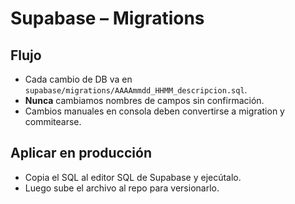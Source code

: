 # Supabase – Migrations

## Flujo
- Cada cambio de DB va en `supabase/migrations/AAAAmmdd_HHMM_descripcion.sql`.
- **Nunca** cambiamos nombres de campos sin confirmación.
- Cambios manuales en consola deben convertirse a migration y commitearse.

## Aplicar en producción
- Copia el SQL al editor SQL de Supabase y ejecútalo.
- Luego sube el archivo al repo para versionarlo.
